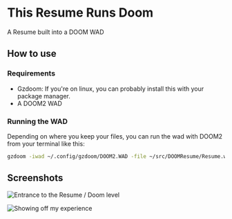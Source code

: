 # This Resume Runs Doom

A Resume built into a DOOM WAD

## How to use

### Requirements

* Gzdoom: If you're on linux, you can probably install this with your package manager.
* A DOOM2 WAD

### Running the WAD
Depending on where you keep your files, you can run the wad with DOOM2 from your terminal like this:

```sh
gzdoom -iwad ~/.config/gzdoom/DOOM2.WAD -file ~/src/DOOMResume/Resume.wad
```

## Screenshots

![Entrance to the Resume / Doom level](/ScreenShots/enter.png)

![Showing off my experience](/ScreenShots/exper.png)